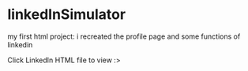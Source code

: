 # linkedInSimulator
my first html project: i recreated the profile page and some functions of linkedin 

Click LinkedIn HTML file to view :>
